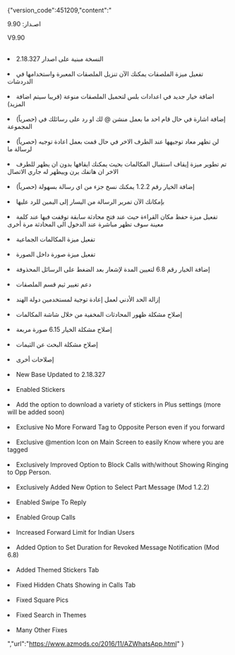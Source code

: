 {"version_code":451209,"content":"
<p>اصـدار: 9.90</p>
<p>V9.90</p>
<br/>
<li> النسخة مبنية على اصدار 2.18.327</li>
<br/>
<li> تفعيل ميزة الملصقات يمكنك الآن تنزيل الملصقات المعبرة واستخدامها في الدردشات</li>
<br/>
<li> اضافة خيار جديد  في اعدادات بلس لتحميل الملصقات منوعة (قريبا سيتم اضافة المزيد)</li>
<br/>
<li> (حصرياً) إضافة اشارة في حال قام احد ما بعمل منشن @ لك او رد على رسائلك في المجموعة</li>
<br/>
<li> (حصرياً) لن تظهر معاد توجيهها عند الطرف الاخر في حال قمت بعمل اعادة توجيه لرسالة ما</li>
<br/>
<li> تم تطوير ميزة إيقاف استقبال المكالمات بحيث يمكنك ايقافها بدون ان يظهر للطرف الاخر ان هاتفك يرن وييظهر له جاري الاتصال</li>
<br/>
<li> (حصرياً) إضافة الخيار رقم 1.2.2 يمكنك نسخ جزء من اي رسالة بسهولة</li>
<br/>
<li> بإمكانك الآن تمرير الرسالة من اليسار إلى اليمين للرد عليها</li>
<br/>
<li> تفعيل ميزة حفظ مكان القراءة حيث عند فتح محادثة سابقة توقفت فيها عند كلمة معينة سوف تظهر مباشرة عند الدخول الى المحادثة مرة أخرى</li>
<br/>
<li> ‏تفعيل ميزة المكالمات الجماعية</li>
<br/>
<li> تفعيل ميزة صورة داخل الصورة</li>
<br/>
<li> إضافة الخيار رقم 6.8 لتعيين المدة لإشعار بعد الضغط على الرسائل المحذوفة</li>
<br/>
<li> دعم تغيير ثيم قسم الملصقات</li>
<br/>
<li> إزالة الحد الأدني لعمل إعادة توجية لمستخدمين دولة الهند</li>
<br/>
<li> إصلاح مشكلة ظهور المحادثات المخفية من خلال شاشة المكالمات</li>
<br/>
<li> إصلاح مشكلة  الخيار 6.15 صورة مربعة</li>
<br/>
<li> إصلاح مشكلة البحث عن الثيمات</li>
<br/>
<li> إصلاحات أخرى</li>
<br/>
<li> New Base Updated to 2.18.327</li>
<br/>
<li> Enabled Stickers</li>
<br/>
<li> Add the option to download a variety of stickers in Plus settings (more will be added soon)</li>
<br/>
<li> Exclusive No More Forward Tag to Opposite Person even if you forward</li>
<br/>
<li> Exclusive @mention Icon on Main Screen to easily Know where you are tagged</li>
<br/>
<li> Exclusively Improved Option to Block Calls with/without Showing Ringing to Opp Person.</li>
<br/>
<li> Exclusively Added New Option to Select Part Message (Mod 1.2.2)</li>
<br/>
<li> Enabled Swipe To Reply</li>
<br/>
<li> Enabled Group Calls</li>
<br/>
<li> Increased Forward Limit for Indian Users</li>
<br/>
<li> Added Option to Set Duration for Revoked Message Notification (Mod 6.8)</li>
<br/>
<li> Added Themed Stickers Tab</li>
<br/>
<li> Fixed Hidden Chats Showing in Calls Tab</li>
<br/>
<li> Fixed Square Pics</li>
<br/>
<li> Fixed Search in Themes</li>
<br/>
<li> Many Other Fixes</li>


","url":"https://www.azmods.co/2016/11/AZWhatsApp.html"
}
